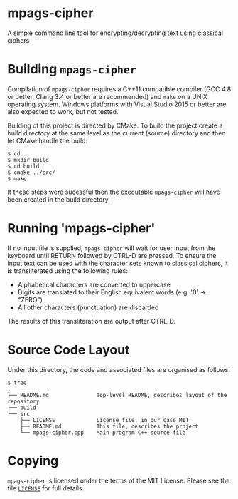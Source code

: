 # mpags-cipher
A simple command line tool for encrypting/decrypting text using classical ciphers

# Building `mpags-cipher`
Compilation of `mpags-cipher` requires a  C++11 compatible compiler
(GCC 4.8 or better, Clang 3.4 or better are recommended) and `make`
on a UNIX operating system.
Windows platforms with Visual Studio 2015 or better are also expected to
work, but not tested.

Building of this project is directed by CMake. To build the project create a build directory at the same level as the current (source) directory and then let CMake handle the build:
```
$ cd ..
$ mkdir build
$ cd build
$ cmake ../src/
$ make
```
If these steps were sucessful then the executable `mpags-cipher` will have been created in the build directory.

# Running 'mpags-cipher'
If no input file is supplied, `mpags-cipher` will wait for user input
from the keyboard until RETURN followed by CTRL-D are pressed.
To ensure the input text can be used with the character sets known to
classical ciphers, it is transliterated using the following rules:

- Alphabetical characters are converted to uppercase
- Digits are translated to their English equivalent words (e.g. '0' -> "ZERO")
- All other characters (punctuation) are discarded

The results of this transliteration are output after CTRL-D.


# Source Code Layout
Under this directory, the code and associated files are organised as
follows:

```
$ tree
.
├── README.md               Top-level README, describes layout of the repository
├── build
└── src
    ├── LICENSE             License file, in our case MIT
    ├── README.md           This file, describes the project
    └── mpags-cipher.cpp    Main program C++ source file
```

# Copying
`mpags-cipher` is licensed under the terms of the MIT License. Please see
the file [`LICENSE`](LICENSE) for full details.
